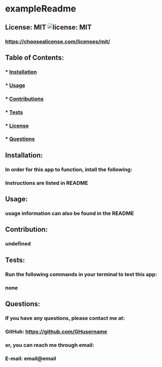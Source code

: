 # exampleReadme
  
  ## License: MIT ![license: MIT](https://img.shields.io/github/license/Naereen/StrapDown.js.svg)
  ### https://choosealicense.com/licenses/mit/
  
  ## Table of Contents:
  ### * [Installation](#installation)
  ### * [Usage](#usage)
  ### * [Contributions](#contributions)
  ### * [Tests](#tests)
  ### * [License](#license)
  ### * [Questions](#questions)
  
  ## Installation:
  ### In order for this app to function, intall the following:
  ### Instructions are listed in README
  
  ## Usage:
  ### usage information can also be found in the README

  ## Contribution:
  ### undefined

  ## Tests:
  ### Run the following commands in your terminal to test this app:
  ### none

  ## Questions:
  ### If you have any questions, please contact me at:
  ### GitHub: https://github.com/GHusername
  ### or, you can reach me through email:
  ### E-mail: email@email